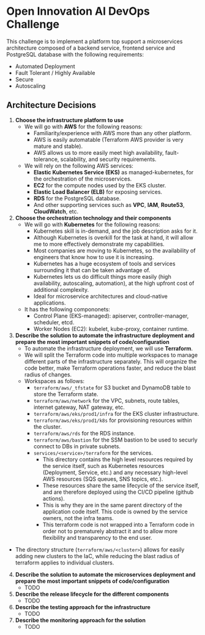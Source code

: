 
# Open Innovation AI DevOps Challenge

This challenge is to implement a platform top support a microservices architecture composed of a backend service, frontend service and
PostgreSQL database with the following requirements:
- Automated Deployment
- Fault Tolerant / Highly Available
- Secure
- Autoscaling

## Architecture Decisions
1. **Choose the infrastructure platform to use**
    - We will go with **AWS** for the following reasons:
      - Familiarity/experience with AWS more than any other platform.
      - AWS is easily automatable (Terraform AWS provider is very mature and stable).
      - AWS allows us to more easily meet high availability, fault-tolerance, scalability, and security requirements.
    - We will rely on the following AWS services:
      - **Elastic Kubernetes Service (EKS)** as managed-kubernetes, for the orchestration of the microservices.
      - **EC2** for the compute nodes used by the EKS cluster.
      - **Elastic Load Balancer (ELB)** for exposing services.
      - **RDS** for the PostgreSQL database.
      - And other supporting services such as **VPC**, **IAM**, **Route53**, **CloudWatch**, etc.
2. **Choose the orchestration technology and their components**
    - We will go with **Kubernetes** for the following reasons:
      - Kubernetes skill is in-demand, and the job description asks for it.
      - Although Kubernetes is overkill for the task at hand, it will allow me to more effectively demonstrate my capabilities.
      - Most companies are moving to Kubernetes, so the availability of engineers that know how to use it is increasing.
      - Kubernetes has a huge ecosystem of tools and services surrounding it that can be taken advantage of.
      - Kubernetes lets us do difficult things more easily (high availability, autoscaling, automation), at the high upfront cost of additional complexity.
      - Ideal for microservice architectures and cloud-native applications.
    - It has the following compononets:
      - Control Plane (EKS-managed): apiserver, controller-manager, scheduler, etcd.
      - Worker Nodes (EC2): kubelet, kube-proxy, container runtime.
3. **Describe the solution to automate the infrastructure deployment and prepare the most important snippets of code/configuration**
    - To automate the infrastructure deployment, we will use **Terraform**.
    - We will split the Terraform code into multiple workspaces to manage different parts of the infrastructure separately. This will organize the code better, make Terraform operations faster, and reduce the blast radius of changes.
    - Workspaces as follows:
      - `terraform/aws/_tfstate` for S3 bucket and DynamoDB table to store the Terraform state.
      - `terraform/aws/network` for the VPC, subnets, route tables, internet gateway, NAT gateway, etc.
      - `terraform/aws/eks/prod1/infra` for the EKS cluster infrastructure.
      - `terraform/aws/eks/prod1/k8s` for provisioning resources within the cluster.
      - `terraform/aws/rds` for the RDS instance.
      - `terraform/aws/bastion` for the SSM bastion to be used to securly connect to DBs in private subnets.
      - `services/<service>/terraform` for the services.
        - This directory contains the high level resources required by the service itself, such as Kubernetes resources (Deployment, Service, etc.) and any necessary high-level AWS resources (SQS queues, SNS topics, etc.).
        - These resources share the same lifecycle of the service itself, and are therefore deployed using the CI/CD pipeline (github actions).
        - This is why they are in the same parent directory of the application code itself. This code is owned by the service owners, not the infra teams.
        - This terraform code is not wrapped into a Terraform code in order not to prematurely abstract it and to allow more flexibility and transparency to the end user.
  - The directory structure (`terraform/aws/<cluster>`) allows for easily adding new clusters to the IaC, while reducing the blast radius of terraform applies to individual clusters.
4. **Describe the solution to automate the microservices deployment and prepare the most important snippets of code/configuration**
    - TODO
5. **Describe the release lifecycle for the different components**
    - TODO
6. **Describe the testing approach for the infrastructure**
    - TODO
7. **Describe the monitoring approach for the solution**
    - TODO
